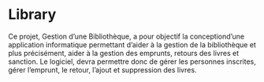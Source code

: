 # Library
Ce  projet,  Gestion  d’une    Bibliothèque,  a  pour  objectif    la  conceptiond’une application   informatique      permettant  d’aider  à  la  gestion  de  la bibliothèque   et   plus précisément, aider à la gestion des emprunts, retours des livres et sanction. Le logiciel, devra permettre donc de  gérer les personnes inscrites, gérer l’emprunt, le retour, l’ajout et suppression des livres.
